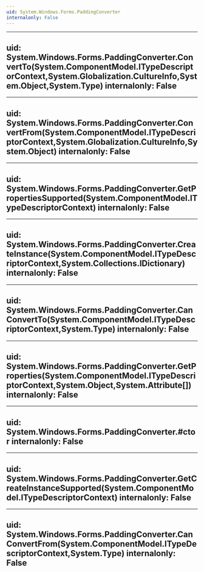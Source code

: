 ```yaml
---
uid: System.Windows.Forms.PaddingConverter
internalonly: False
---
```


---
uid: System.Windows.Forms.PaddingConverter.ConvertTo(System.ComponentModel.ITypeDescriptorContext,System.Globalization.CultureInfo,System.Object,System.Type)
internalonly: False
---

---
uid: System.Windows.Forms.PaddingConverter.ConvertFrom(System.ComponentModel.ITypeDescriptorContext,System.Globalization.CultureInfo,System.Object)
internalonly: False
---

---
uid: System.Windows.Forms.PaddingConverter.GetPropertiesSupported(System.ComponentModel.ITypeDescriptorContext)
internalonly: False
---

---
uid: System.Windows.Forms.PaddingConverter.CreateInstance(System.ComponentModel.ITypeDescriptorContext,System.Collections.IDictionary)
internalonly: False
---

---
uid: System.Windows.Forms.PaddingConverter.CanConvertTo(System.ComponentModel.ITypeDescriptorContext,System.Type)
internalonly: False
---

---
uid: System.Windows.Forms.PaddingConverter.GetProperties(System.ComponentModel.ITypeDescriptorContext,System.Object,System.Attribute[])
internalonly: False
---

---
uid: System.Windows.Forms.PaddingConverter.#ctor
internalonly: False
---

---
uid: System.Windows.Forms.PaddingConverter.GetCreateInstanceSupported(System.ComponentModel.ITypeDescriptorContext)
internalonly: False
---

---
uid: System.Windows.Forms.PaddingConverter.CanConvertFrom(System.ComponentModel.ITypeDescriptorContext,System.Type)
internalonly: False
---

